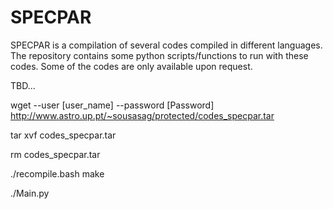 # SPECPAR

SPECPAR is a compilation of several codes compiled in different languages. The repository contains some python scripts/functions to run with these codes.
Some of the codes are only available upon request.

TBD...

wget --user [user_name] --password [Password] http://www.astro.up.pt/~sousasag/protected/codes_specpar.tar

tar xvf codes_specpar.tar

rm codes_specpar.tar

./recompile.bash make

./Main.py

